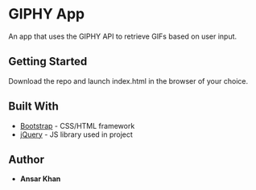 # GIPHY App

An app that uses the GIPHY API to retrieve GIFs based on user input.

## Getting Started

Download the repo and launch index.html in the browser of your choice.

## Built With

* [Bootstrap](http://www.getbootstrap.com) - CSS/HTML framework
* [jQuery](http://www.jquery.com) - JS library used in project

## Author

* **Ansar Khan**